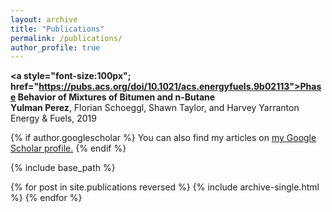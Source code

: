 ```yaml
---
layout: archive
title: "Publications"
permalink: /publications/
author_profile: true
---
```


<b><a style="font-size:100px"; href="https://pubs.acs.org/doi/10.1021/acs.energyfuels.9b02113">Phase Behavior of Mixtures of Bitumen and n-Butane</a></b> <br>
<b>Yulman Perez</b>, Florian Schoeggl, Shawn Taylor, and Harvey Yarranton <br>
Energy & Fuels, 2019 <br>



{% if author.googlescholar %}
  You can also find my articles on <u><a href="{{author.googlescholar}}">my Google Scholar profile</a>.</u>
{% endif %}

{% include base_path %}

{% for post in site.publications reversed %}
  {% include archive-single.html %}
{% endfor %}
